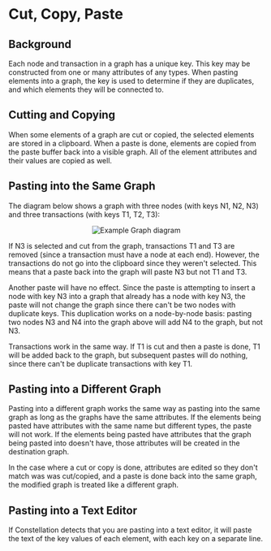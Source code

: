 # Cut, Copy, Paste

## Background

Each node and transaction in a graph has a unique key. This key may be
constructed from one or many attributes of any types. When pasting
elements into a graph, the key is used to determine if they are
duplicates, and which elements they will be connected to.

## Cutting and Copying

When some elements of a graph are cut or copied, the selected elements
are stored in a clipboard. When a paste is done, elements are copied
from the paste buffer back into a visible graph. All of the element
attributes and their values are copied as well.

## Pasting into the Same Graph

The diagram below shows a graph with three nodes (with keys N1, N2, N3)
and three transactions (with keys T1, T2, T3):

<div style="text-align: center">

<img src="../ext/docs/CoreInteractiveGraph/src/au/gov/asd/tac/constellation/graph/interaction/resources/cut-copy-paste-graph.png" alt="Example Graph
diagram" />

</div>

If N3 is selected and cut from the graph, transactions T1 and T3 are
removed (since a transaction must have a node at each end). However, the
transactions do not go into the clipboard since they weren't selected.
This means that a paste back into the graph will paste N3 but not T1 and
T3.

Another paste will have no effect. Since the paste is attempting to
insert a node with key N3 into a graph that already has a node with key
N3, the paste will not change the graph since there can't be two nodes
with duplicate keys. This duplication works on a node-by-node basis:
pasting two nodes N3 and N4 into the graph above will add N4 to the
graph, but not N3.

Transactions work in the same way. If T1 is cut and then a paste is
done, T1 will be added back to the graph, but subsequent pastes will do
nothing, since there can't be duplicate transactions with key T1.

## Pasting into a Different Graph

Pasting into a different graph works the same way as pasting into the
same graph as long as the graphs have the same attributes. If the
elements being pasted have attributes with the same name but different
types, the paste will not work. If the elements being pasted have
attributes that the graph being pasted into doesn't have, those
attributes will be created in the destination graph.

In the case where a cut or copy is done, attributes are edited so they
don't match was was cut/copied, and a paste is done back into the same
graph, the modified graph is treated like a different graph.

## Pasting into a Text Editor

If Constellation detects that you are pasting into a text editor, it
will paste the text of the key values of each element, with each key on
a separate line.
